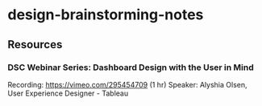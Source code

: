 # design-brainstorming-notes

## Resources

### DSC Webinar Series: Dashboard Design with the User in Mind
Recording: https://vimeo.com/295454709 (1 hr)
Speaker: Alyshia Olsen, User Experience Designer - Tableau

